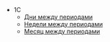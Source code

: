 - 1С
    - [Дни между периодами](1С/ДниМеждуПериодами.md)
    - [Недели между периодами](1С/НеделиМеждуПериодами.md)
    - [Месяц между периодами](1С/МесяцыМеждуПериодами.md)

